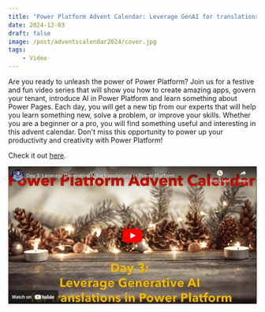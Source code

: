 ```yaml
---
title: "Power Platform Advent Calendar: Leverage GenAI for translations"
date: 2024-12-03
draft: false
image: /post/adventscalendar2024/cover.jpg
tags:
    - Video
---
```


Are you ready to unleash the power of Power Platform? Join us for a festive and fun video series that will show you how to create amazing apps, govern your tenant, introduce AI in Power Platform and learn something about Power Pages. Each day, you will get a new tip from our experts that will help you learn something new, solve a problem, or improve your skills. Whether you are a beginner or a pro, you will find something useful and interesting in this advent calendar. Don't miss this opportunity to power up your productivity and creativity with Power Platform!

Check it out [here](https://youtu.be/7-uPmnHs9pk).

[![](video.jpg)](https://youtu.be/7-uPmnHs9pk)